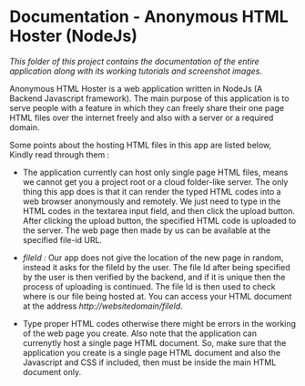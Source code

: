 # Documentation - Anonymous HTML Hoster (NodeJs)

_This folder of this project contains the documentation of the entire application along with its working tutorials and screenshot images._

Anonymous HTML Hoster is a web application written in NodeJs (A Backend Javascript framework). The main purpose of this application is to serve people with a feature in which they can freely share their one page HTML files over the internet freely and also with a server or a required domain.

Some points about the hosting HTML files in this app are listed below, Kindly read through them :

* The application currently can host only single page HTML files, means we cannot get you a project root or a cloud folder-like server. The only thing this app does is that it can render the typed HTML codes into a web browser anonymously and remotely. We just need to type in the HTML codes in the textarea input field, and then click the upload button. After clicking the upload button, the specified HTML code is uploaded to the server. The web page then made by us can be available at the specified file-id URL.

* _fileId :_ Our app does not give the location of the new page in random, instead it asks for the fileId by the user. The file Id after being specified by the user is then verified by the backend, and if it is unique then the process of uploading is continued. The file Id is then used to check where is our file being hosted at. You can access your HTML document at the address _http://websitedomain/fileId_.

* Type proper HTML codes otherwise there might be errors in the working of the web page you create. Also note that the application can currenytly host a single page HTML document. So, make sure that the application you create is a single page HTML document and also the Javascript and CSS if included, then must be inside the main HTML document only.